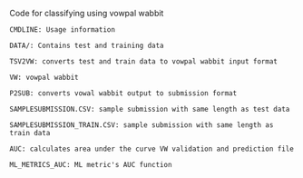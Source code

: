 Code for classifying using vowpal wabbit

	CMDLINE: Usage information
	
	DATA/: Contains test and training data
	
	TSV2VW: converts test and train data to vowpal wabbit input format
	
	VW: vowpal wabbit
	
	P2SUB: converts vowal wabbit output to submission format
	
	SAMPLESUBMISSION.CSV: sample submission with same length as test data

	SAMPLESUBMISSION_TRAIN.CSV: sample submission with same length as train data
	
	AUC: calculates area under the curve VW validation and prediction file
	
	ML_METRICS_AUC: ML metric's AUC function